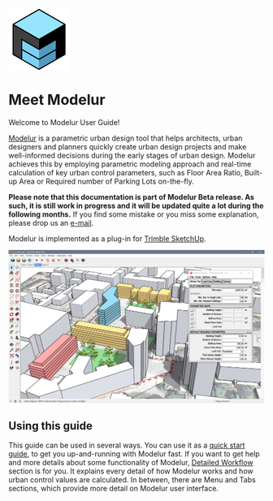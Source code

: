 ![Modelur Logo](img/modelur_120x120.png)

Meet Modelur
============

Welcome to Modelur User Guide!

[Modelur](https://modelur.eu) is a parametric urban design tool that helps architects, urban designers and planners quickly create urban design projects and make well-informed decisions during the early stages of urban design. Modelur achieves this by employing parametric modeling approach and real-time calculation of key urban control parameters, such as Floor Area Ratio, Built-up Area or Required number of Parking Lots on-the-fly.

**Please note that this documentation is part of Modelur Beta release. As such, it is still work in progress and it will be updated quite a lot during the following months.** If you find some mistake or you miss some explanation, please drop us an [e-mail](mailto:support@modelur.com).

Modelur is implemented as a plug-in for [Trimble SketchUp](http://www.sketchup.com).

![Modelur screenshot](img/modelur_beta.png)

Using this guide
----------------

This guide can be used in several ways. You can use it as a [quick start guide](quickstart), to get you up-and-running with Modelur fast. If you want to get help and more details about some functionality of Modelur, [Detailed Workflow](detailed-workflow) section is for you. It explains every detail of how Modelur works and how urban control values are calculated. In between, there are Menu and Tabs sections, which provide more detail on Modelur user interface.
